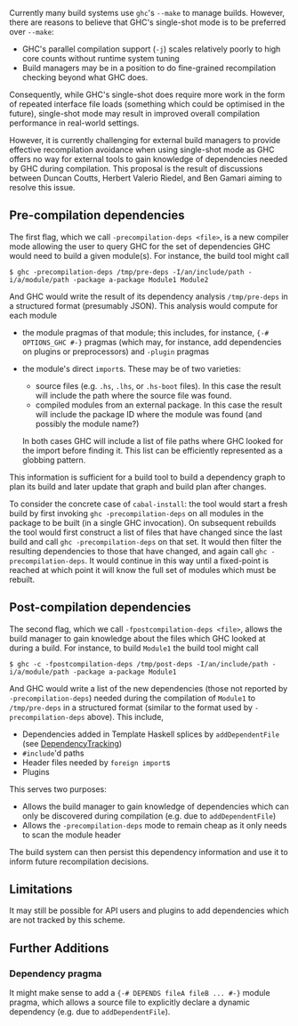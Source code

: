 
Currently many build systems use `ghc`'s `--make` to manage builds.  However, there are reasons to believe that GHC's single-shot mode is to be preferred over `--make`:

- GHC's parallel compilation support (`-j`) scales relatively poorly to high core counts without runtime system tuning
- Build managers may be in a position to do fine-grained recompilation checking beyond what GHC does.


Consequently, while GHC's single-shot does require more work in the form of repeated interface file loads (something which could be optimised in the future), single-shot mode may result in improved overall compilation performance in real-world settings.


However, it is currently challenging for external build managers to provide effective recompilation avoidance when using single-shot mode as GHC offers no way for external tools to gain knowledge of dependencies needed by GHC during compilation. This proposal is the result of discussions between Duncan Coutts, Herbert Valerio Riedel, and Ben Gamari aiming to resolve this issue.

## Pre-compilation dependencies


The first flag, which we call `-precompilation-deps <file>`, is a new compiler mode allowing the user to query GHC for the set of dependencies GHC would need to build a given module(s). For instance, the build tool might call

```wiki
$ ghc -precompilation-deps /tmp/pre-deps -I/an/include/path -i/a/module/path -package a-package Module1 Module2 
```


And GHC would write the result of its dependency analysis `/tmp/pre-deps` in a structured format (presumably JSON). This analysis would compute for each module

- the module pragmas of that module; this includes, for instance, `{-# OPTIONS_GHC #-}` pragmas (which may, for instance, add dependencies on plugins or preprocessors) and `-plugin` pragmas
- the module's direct `import`s. These may be of two varieties:

  - source files (e.g. `.hs`, `.lhs`, or `.hs-boot` files). In this case the result will include the path where the source file was found.
  - compiled modules from an external package. In this case the result will include the package ID where the module was found (and possibly the module name?)

  In both cases GHC will include a list of file paths where GHC looked for the import before finding it. This list can be efficiently represented as a globbing pattern.


This information is sufficient for a build tool to build a dependency graph to plan its build and later update that graph and build plan after changes.


To consider the concrete case of `cabal-install`: the tool would start a fresh build by first invoking `ghc -precompilation-deps` on all modules in the package to be built (in a single GHC invocation). On subsequent rebuilds the tool would first construct a list of files that have changed since the last build and call `ghc -precompilation-deps` on that set. It would then filter the resulting dependencies to those that have changed, and again call `ghc -precompilation-deps`. It would continue in this way until a fixed-point is reached at which point it will know the full set of modules which must be rebuilt.

## Post-compilation dependencies


The second flag, which we call `-fpostcompilation-deps <file>`, allows the build manager to gain knowledge about the files which GHC looked at during a build. For instance, to build `Module1` the build tool might call

```wiki
$ ghc -c -fpostcompilation-deps /tmp/post-deps -I/an/include/path -i/a/module/path -package a-package Module1
```


And GHC would write a list of the new dependencies (those not reported by `-precompilation-deps`) needed during the compilation of `Module1` to `/tmp/pre-deps` in a structured format (similar to the format used by `-precompilation-deps` above). This include,

- Dependencies added in Template Haskell splices by `addDependentFile` (see [DependencyTracking](dependency-tracking))
- `#include`'d paths
- Header files needed by `foreign import`s
- Plugins


This serves two purposes:

- Allows the build manager to gain knowledge of dependencies which can only be discovered during compilation (e.g. due to `addDependentFile`)
- Allows the `-precompilation-deps` mode to remain cheap as it only needs to scan the module header


The build system can then persist this dependency information and use it to inform future recompilation decisions.

## Limitations


It may still be possible for API users and plugins to add dependencies which are not tracked by this scheme.

## Further Additions

### Dependency pragma


It might make sense to add a `{-# DEPENDS fileA fileB ... #-}` module pragma, which allows a source file to explicitly declare a dynamic dependency (e.g. due to `addDependentFile`).
